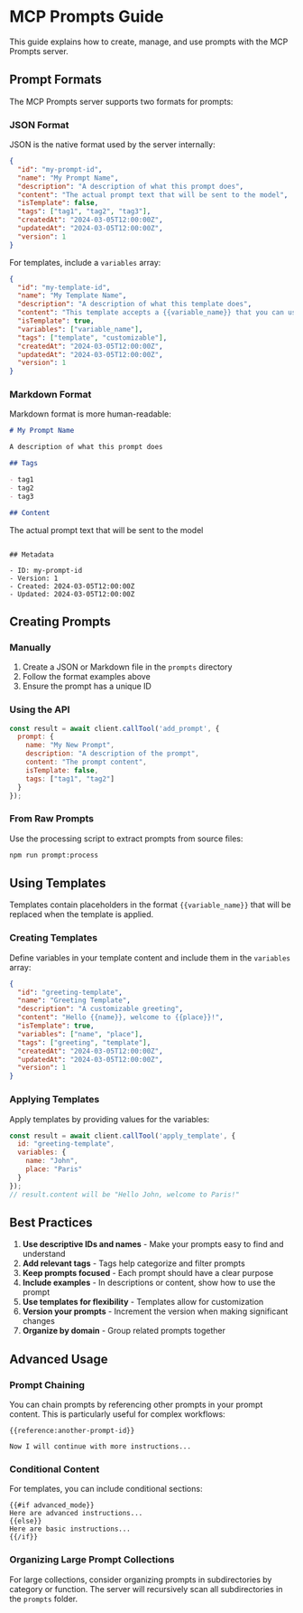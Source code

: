 # MCP Prompts Guide

This guide explains how to create, manage, and use prompts with the MCP Prompts server.

## Prompt Formats

The MCP Prompts server supports two formats for prompts:

### JSON Format

JSON is the native format used by the server internally:

```json
{
  "id": "my-prompt-id",
  "name": "My Prompt Name",
  "description": "A description of what this prompt does",
  "content": "The actual prompt text that will be sent to the model",
  "isTemplate": false,
  "tags": ["tag1", "tag2", "tag3"],
  "createdAt": "2024-03-05T12:00:00Z",
  "updatedAt": "2024-03-05T12:00:00Z",
  "version": 1
}
```

For templates, include a `variables` array:

```json
{
  "id": "my-template-id",
  "name": "My Template Name",
  "description": "A description of what this template does",
  "content": "This template accepts a {{variable_name}} that you can use",
  "isTemplate": true,
  "variables": ["variable_name"],
  "tags": ["template", "customizable"],
  "createdAt": "2024-03-05T12:00:00Z",
  "updatedAt": "2024-03-05T12:00:00Z",
  "version": 1
}
```

### Markdown Format

Markdown format is more human-readable:

```markdown
# My Prompt Name

A description of what this prompt does

## Tags

- tag1
- tag2
- tag3

## Content

```
The actual prompt text that will be sent to the model
```

## Metadata

- ID: my-prompt-id
- Version: 1
- Created: 2024-03-05T12:00:00Z
- Updated: 2024-03-05T12:00:00Z
```

## Creating Prompts

### Manually

1. Create a JSON or Markdown file in the `prompts` directory
2. Follow the format examples above
3. Ensure the prompt has a unique ID

### Using the API

```javascript
const result = await client.callTool('add_prompt', {
  prompt: {
    name: "My New Prompt",
    description: "A description of the prompt",
    content: "The prompt content",
    isTemplate: false,
    tags: ["tag1", "tag2"]
  }
});
```

### From Raw Prompts

Use the processing script to extract prompts from source files:

```bash
npm run prompt:process
```

## Using Templates

Templates contain placeholders in the format `{{variable_name}}` that will be replaced when the template is applied.

### Creating Templates

Define variables in your template content and include them in the `variables` array:

```json
{
  "id": "greeting-template",
  "name": "Greeting Template",
  "description": "A customizable greeting",
  "content": "Hello {{name}}, welcome to {{place}}!",
  "isTemplate": true,
  "variables": ["name", "place"],
  "tags": ["greeting", "template"],
  "createdAt": "2024-03-05T12:00:00Z",
  "updatedAt": "2024-03-05T12:00:00Z",
  "version": 1
}
```

### Applying Templates

Apply templates by providing values for the variables:

```javascript
const result = await client.callTool('apply_template', {
  id: "greeting-template",
  variables: {
    name: "John",
    place: "Paris"
  }
});
// result.content will be "Hello John, welcome to Paris!"
```

## Best Practices

1. **Use descriptive IDs and names** - Make your prompts easy to find and understand
2. **Add relevant tags** - Tags help categorize and filter prompts
3. **Keep prompts focused** - Each prompt should have a clear purpose
4. **Include examples** - In descriptions or content, show how to use the prompt
5. **Use templates for flexibility** - Templates allow for customization
6. **Version your prompts** - Increment the version when making significant changes
7. **Organize by domain** - Group related prompts together

## Advanced Usage

### Prompt Chaining

You can chain prompts by referencing other prompts in your prompt content. This is particularly useful for complex workflows:

```
{{reference:another-prompt-id}}

Now I will continue with more instructions...
```

### Conditional Content

For templates, you can include conditional sections:

```
{{#if advanced_mode}}
Here are advanced instructions...
{{else}}
Here are basic instructions...
{{/if}}
```

### Organizing Large Prompt Collections

For large collections, consider organizing prompts in subdirectories by category or function. The server will recursively scan all subdirectories in the `prompts` folder. 